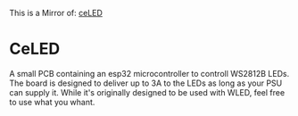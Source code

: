 This is a Mirror of: [ceLED](https://git.hacksaar.de/Mathew3000/celed/ "base page")

# CeLED

A small PCB containing an esp32 microcontroller to controll WS2812B LEDs.
The board is designed to deliver up to 3A to the LEDs as long as your PSU can supply it.
While it's originally designed to be used with WLED, feel free to use what you whant.

